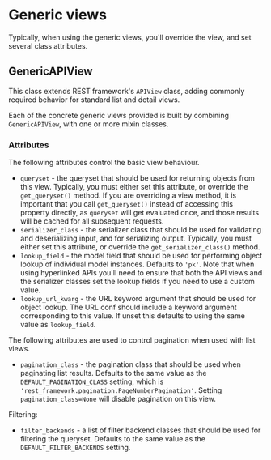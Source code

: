 # Generic views

Typically, when using the generic views, you'll override the view, and set several class
attributes.

## GenericAPIView

This class extends REST framework's `APIView` class, adding commonly required behavior
for standard list and detail views.

Each of the concrete generic views provided is built by combining `GenericAPIView`, with
one or more mixin classes.

### Attributes

The following attributes control the basic view behaviour.

- `queryset` - the queryset that should be used for returning objects from this view.
Typically, you must either set this attribute, or override the `get_queryset()` method.
If you are overriding a view method, it is important that you call `get_queryset()`
instead of accessing this property directly, as `queryset` will get evaluated once, and
those results will be cached for all subsequent requests.
- `serializer_class` - the serializer class that should be used for validating and
deserializing input, and for serializing output. Typically, you must either set this
attribute, or override the `get_serializer_class()` method.
- `lookup_field` - the model field that should be used for performing object lookup of
individual model instances. Defaults to `'pk'`. Note that when using hyperlinked APIs
you'll need to ensure that both the API views and the serializer classes set the lookup
fields if you need to use a custom value.
- `lookup_url_kwarg` - the URL keyword argument that should be used for object lookup.
The URL conf should include a keyword argument corresponding to this value. If unset
this defaults to using the same value as `lookup_field`.

The following attributes are used to control pagination when used with list views.

- `pagination_class` - the pagination class that should be used when paginating list
results. Defaults to the same value as the `DEFAULT_PAGINATION_CLASS` setting, which is
`'rest_framework.pagination.PageNumberPagination'`. Setting `pagination_class=None` will
disable pagination on this view.

Filtering:

- `filter_backends` - a list of filter backend classes that should be used for filtering
the queryset. Defaults to the same value as the `DEFAULT_FILTER_BACKENDS` setting.
